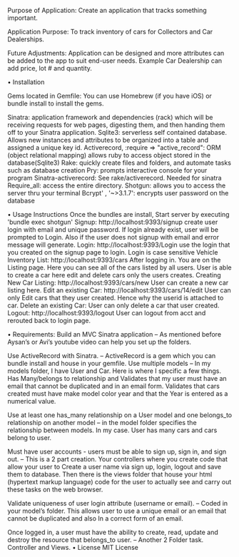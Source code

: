 Purpose of Application: Create an application that tracks something important.

Application Purpose: To track inventory of cars for Collectors and Car
Dealerships.

Future Adjustments: Application can be designed and more attributes can be added
to the app to suit end-user needs. Example Car Dealership can add price, lot #
and quantity.

•	Installation

Gems located in Gemfile: You can use Homebrew (if you have iOS) or bundle
install to install the gems.

Sinatra: application framework and dependencies (rack)  which will be
receiving requests for web pages, digesting them, and then handing them off to
your Sinatra application.
Sqlite3: serverless self contained database. Allows new instances and attributes to be organized into a table and assigned a unique key id.
Activerecord, :require => "active_record": ORM (object relational mapping)
allows ruby to access object stored in the database(Sqlite3)
Rake: quickly create files and folders, and automate tasks such as database creation
Pry: prompts interactive console for your program
Sinatra-activerecord: See rake/activerecord. Needed for sinatra
Require_all: access the entire directory.
Shotgun: allows you to access the server thru your terminal
Bcrypt' , '~>3.1.7': encrypts user password on the database


•	Usage Instructions
Once the bundles are install, Start server by executing 'bundle exec shotgun'
  Signup: http://localhost:9393/signup
    create user login with email and unique password. If login already exist,
    user will be prompted to Login. Also if the user does not signup with email and error message will generate.
  Login: http://localhost:9393/Login
    use the login that you created on the signup page to login. Login is
    case sensitive
  Vehicle Inventory List: http://localhost:9393/cars After logging in. You are on the Listing page. Here you can see all of the cars listed by all users. User is able to create a car here edit and delete cars only the users creates.
  Creating New Car Listing: http://localhost:9393/cars/new User can create a
  new car listing here.
  Edit an existing Car: http://localhost:9393/cars/14/edit User can only Edit
  cars that they user created. Hence why the userid is attached to car.
  Delete an existing Car: User can only delete a car that user created.
  Logout: http://localhost:9393/logout User can logout from acct and rerouted
  back to login page.

•	Requirements:
Build an MVC Sinatra application – As mentioned before Aysan’s or Avi’s youtube video can help you set up the folders.

Use ActiveRecord with Sinatra. – ActiveRecord is a gem which you can bundle install and house in your gemfile.
Use multiple models – In my models folder, I have User and Car. Here is where I specific a few things. Has Many/belongs to relationship and Validates that my user must have an email that cannot be duplicated and in an email form. Validates that cars created must have make model color year and that the Year is entered as a numerical value.

Use at least one has_many relationship on a User model and one belongs_to relationship on another model – in the model folder specifies the relationship between models. In my case. User has many cars and cars belong to user.

Must have user accounts - users must be able to sign up, sign in, and sign out. – This is a 2 part creation. Your controllers where you create code that allow your user to Create a user name via sign up, login, logout and save them to database. Then there is the views folder that house your html (hypertext markup language) code for the user to actually see and carry out these tasks on the web browser.

Validate uniqueness of user login attribute (username or email). – Coded in your model’s folder. This allows user to use a unique email or an email that cannot be duplicated and also In a correct form of an email.

Once logged in, a user must have the ability to create, read, update and destroy the resource that belongs_to user. – Another 2 Folder task. Controller and Views.
•	License
MIT License
